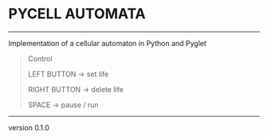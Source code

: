 # PYCELL AUTOMATA

<hr>

Implementation of a cellular automaton in Python and Pyglet

> Control
> 
> LEFT BUTTON -> set life
> 
> RIGHT BUTTON -> delete life
> 
> SPACE -> pause / run

<hr>

version 0.1.0